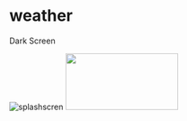 # weather
Dark Screen

![splashscren](https://github.com/user-attachments/assets/b2ba244d-2a14-46a5-b5ad-5c2751a4b71e)
<img src= "https://github.com/user-attachments/assets/b2ba244d-2a14-46a5-b5ad-5c2751a4b71e" height = 100 width = 200 >
